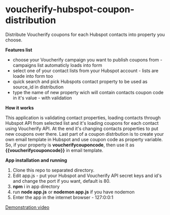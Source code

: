 # voucherify-hubspot-coupon-distribution
Distribute Voucherify coupons for each Hubspot contacts into property you choose.

**Features list**

- choose your Voucherify campaign you want to publish coupons from - campaigns list automaticly loads into form
- select one of your contact lists from your Hubspot account - lists are loade into form too
- quick search and pick Hubspots contact property to be used as source_id in distribution
- type the name of new property wich will contain contacts coupon code in it's value - with validation

**How it works**

This application is validating contact properties, loading contacts through Hubspot API from selected list and it's loading coupons for each contact using Voucherify API.
At the end it's changing contacts properties to put new coupons over there.
Last part of a coupon distrbution is to create your own email template in Hubspot and use coupon code as property variable.
So, if your property is **voucherifycouponcode**, then use it as **{{voucherifycouponcode}}** in email template.

**App installation and running**

1. Clone this repo to separated directory.
2. Edit app.js - put your Hubspot and Voucherify API secret keys and id's and change the port if you want, default is 80.
3. **npm** i in app directory
4. run **node app.js** or **nodemon app.js** if you have nodemon
5. Enter the app in the internet browser - 127:0:0:1


<a href="https://drive.google.com/open?id=1sMHRpWrnYwSSYiwxxFtj8owdyuv-dCh3">Demonstration video</a>